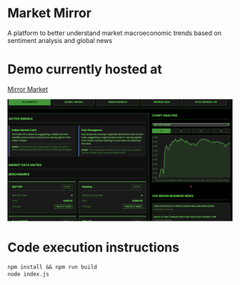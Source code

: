 # Market Mirror
A platform to better understand market macroeconomic trends based on sentiment analysis and global news

# Demo currently hosted at 
[Mirror Market](https://market-mirror.onrender.com)


![market mirror demo screenshot](https://github.com/sidparida95/market-mirror/blob/main/demo_screenshot.png)


# Code execution instructions
```
npm install && npm run build
node index.js
```
